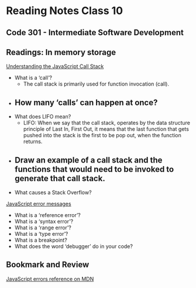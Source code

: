 # Reading Notes Class 10

## Code 301 - Intermediate Software Development

## Readings: In memory storage

[Understanding the JavaScript Call Stack](https://medium.freecodecamp.org/understanding-the-javascript-call-stack-861e41ae61d4)

- What is a ‘call’?
  - The call stack is primarily used for function invocation (call).
- How many ‘calls’ can happen at once?
  - 
- What does LIFO mean?
  - LIFO: When we say that the call stack, operates by the data structure principle of Last In, First Out, it means that the last function that gets pushed into the stack is the first to be pop out, when the function returns.
- Draw an example of a call stack and the functions that would need to be invoked to generate that call stack.
  - 
- What causes a Stack Overflow?

[JavaScript error messages](https://codeburst.io/javascript-error-messages-debugging-d23f84f0ae7c)

- What is a ‘reference error’?
- What is a ‘syntax error’?
- What is a ‘range error’?
- What is a ‘type error’?
- What is a breakpoint?
- What does the word ‘debugger’ do in your code?

## Bookmark and Review

[JavaScript errors reference on MDN](https://developer.mozilla.org/en-US/docs/Web/JavaScript/Reference/Errors)



